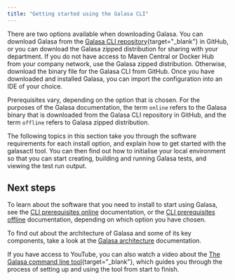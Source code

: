 ```yaml
---
title: "Getting started using the Galasa CLI"
---
```



There are two options available when downloading Galasa. You can download Galasa from the [Galasa CLI repository](https://github.com/galasa-dev/cli/releases){target="_blank"} in GitHub, or you can download the Galasa zipped distribution for sharing with your department. If you do not have access to Maven Central or Docker Hub from your company network, use the Galasa zipped distribution. Otherwise, download the binary file for the Galasa CLI from GitHub. Once you have downloaded and installed Galasa, you can import the configuration into an IDE of your choice.

Prerequisites vary, depending on the option that is chosen. For the purposes of the Galasa documentation, the term `online` refers to the Galasa binary that is downloaded from the Galasa CLI repository in GitHub, and the term `offline` refers to Galasa zipped distribution. 

The following topics in this section take you through the software requirements for each install option, and explain how to get started with the galasactl tool. You can then find out how to initialise your local environment so that you can start creating, building and running Galasa tests, and viewing the test run output. 


## Next steps

To learn about the software that you need to install to start using Galasa, see the [CLI prerequisites online](./cli-prereqs.md) documentation, or the [CLI prerequisites offline](./zipped-prerequisites.md) documentation, depending on which option you have chosen.

To find out about the architecture of Galasa and some of its key components, take a look at the [Galasa architecture](../index.md) documentation. 

If you have access to YouTube, you can also watch a video about the [The Galasa command line tool](https://www.youtube.com/watch?v=lwYOwJZ4Q8Q){target="_blank"}, which guides you through the process of setting up and using the tool from start to finish. 


